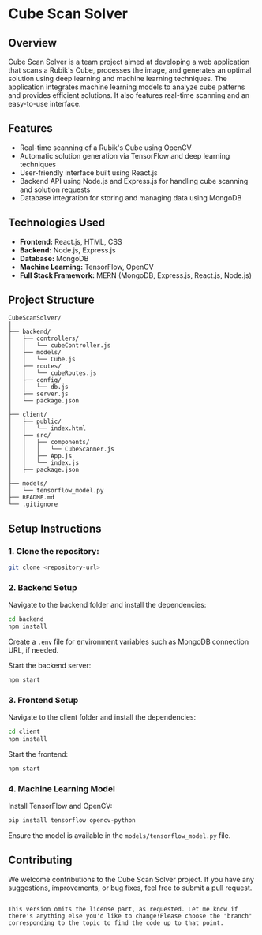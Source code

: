 
# Cube Scan Solver

## Overview

Cube Scan Solver is a team project aimed at developing a web application that scans a Rubik's Cube, processes the image, and generates an optimal solution using deep learning and machine learning techniques. The application integrates machine learning models to analyze cube patterns and provides efficient solutions. It also features real-time scanning and an easy-to-use interface.

## Features

- Real-time scanning of a Rubik's Cube using OpenCV
- Automatic solution generation via TensorFlow and deep learning techniques
- User-friendly interface built using React.js
- Backend API using Node.js and Express.js for handling cube scanning and solution requests
- Database integration for storing and managing data using MongoDB

## Technologies Used

- **Frontend:** React.js, HTML, CSS
- **Backend:** Node.js, Express.js
- **Database:** MongoDB
- **Machine Learning:** TensorFlow, OpenCV
- **Full Stack Framework:** MERN (MongoDB, Express.js, React.js, Node.js)

## Project Structure

```
CubeScanSolver/
│
├── backend/
│   ├── controllers/
│   │   └── cubeController.js
│   ├── models/
│   │   └── Cube.js
│   ├── routes/
│   │   └── cubeRoutes.js
│   ├── config/
│   │   └── db.js
│   ├── server.js
│   └── package.json
│
├── client/
│   ├── public/
│   │   └── index.html
│   ├── src/
│   │   ├── components/
│   │   │   └── CubeScanner.js
│   │   ├── App.js
│   │   └── index.js
│   ├── package.json
│
├── models/
│   └── tensorflow_model.py
├── README.md
└── .gitignore
```

## Setup Instructions

### 1. Clone the repository:

```bash
git clone <repository-url>
```

### 2. Backend Setup

Navigate to the backend folder and install the dependencies:

```bash
cd backend
npm install
```

Create a `.env` file for environment variables such as MongoDB connection URL, if needed.

Start the backend server:

```bash
npm start
```

### 3. Frontend Setup

Navigate to the client folder and install the dependencies:

```bash
cd client
npm install
```

Start the frontend:

```bash
npm start
```

### 4. Machine Learning Model

Install TensorFlow and OpenCV:

```bash
pip install tensorflow opencv-python
```

Ensure the model is available in the `models/tensorflow_model.py` file.

## Contributing

We welcome contributions to the Cube Scan Solver project. If you have any suggestions, improvements, or bug fixes, feel free to submit a pull request.
```

This version omits the license part, as requested. Let me know if there's anything else you'd like to change!Please choose the "branch" corresponding to the topic to find the code up to that point.
